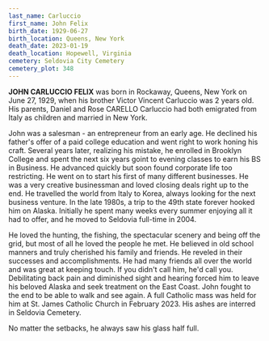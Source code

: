 ```yaml
---
last_name: Carluccio
first_name: John Felix
birth_date: 1929-06-27
birth_location: Queens, New York
death_date: 2023-01-19
death_location: Hopewell, Virginia
cemetery: Seldovia City Cemetery
cemetery_plot: 348
---
```


**JOHN CARLUCCIO FELIX** was born in Rockaway, Queens, New York on June 27, 1929, when his brother Victor Vincent Carluccio was 2 years old.  His parents, Daniel and Rose CARELLO Carluccio had both emigrated from Italy as children and married in New York. 

John was a salesman - an entrepreneur from an early age.  He declined his father's offer of a paid college education and went right to work honing his craft.  Several years later, realizing his mistake, he enrolled in Brooklyn College and spent the next six years goint to evening classes to earn his BS in Business.  He advanced quickly but soon found corporate life too restricting.  He went on to start his first of many different businesses.  He was a very creative businessman and loved closing deals right up to the end.  He travelled the world from Italy to Korea, always looking for the next business venture.  In the late 1980s, a trip to the 49th state forever hooked him on Alaska.  Initially he spent many weeks every summer enjoying all it had to offer, and he moved to Seldovia full-time in 2004.

He loved the hunting, the fishing, the spectacular scenery and being off the grid, but most of all he loved the people he met.  He believed in old school manners and truly cherished his family and friends.  He reveled in their successes and accomplishments.  He had many friends all over the world and was great at keeping touch.  If you didn't call him, he'd call you. Debilitating back pain and diminished sight and hearing forced him to leave his beloved Alaska and seek treatment on the East Coast.  John fought to the end to be able to walk and see again. A full Catholic mass was held for him at St. James Catholic Church in February 2023. His ashes are interred in Seldovia Cemetery. 

No matter the setbacks, he always saw his glass half full.



